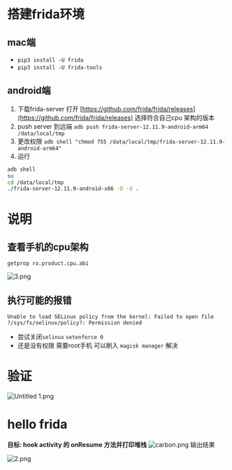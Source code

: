 # 搭建frida环境

## mac端

- `pip3 install -U frida`
- `pip3 install -U frida-tools`

## android端

1. 下载frida-server 打开 [https://github.com/frida/frida/releases](https://github.com/frida/frida/releases) 选择符合自己cpu 架构的版本 
2. push server 到远端 `adb push frida-server-12.11.9-android-arm64 /data/local/tmp`
3. 更改权限 `adb shell "chmod 755 /data/local/tmp/frida-server-12.11.9-android-arm64"`
4. 运行

```bash
adb shell
su
cd /data/local/tmp
./frida-server-12.11.9-android-x86 -D -d .
```

# 说明

## 查看手机的cpu架构

`getprop ro.product.cpu.abi`

![3.png](https://i.loli.net/2020/08/22/jXOCiRhkm47Zr9o.png)

## 执行可能的报错

`Unable to load SELinux policy from the kernel: Failed to open file ?/sys/fs/selinux/policy?: Permission denied`

- 尝试关闭`selinux` `setenforce 0`
- 还是没有权限 需要root手机 可以刷入 `magisk manager`  解决

# 验证

![Untitled 1.png](https://i.loli.net/2020/08/22/lZXsTtfz97uRiIj.png)

# hello frida

**目标: hook activity 的 onResume 方法并打印堆栈**
![carbon.png](https://i.loli.net/2020/08/22/dthqFCvIZYbRTLf.png)
输出结果

![2.png](https://i.loli.net/2020/08/22/pUR5xNDiygHL1jJ.png)

